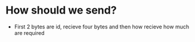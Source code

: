 # How should we send?

- First 2 bytes are id, recieve four bytes and then how recieve how much are required
